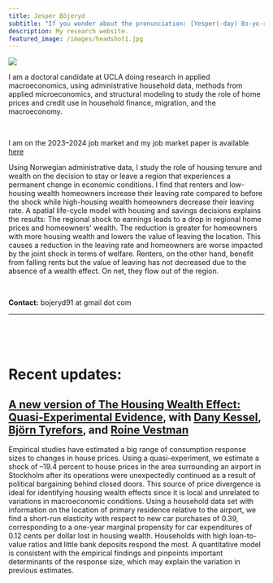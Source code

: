 ```yaml
---
title: Jesper Böjeryd
subtitle: "If you wonder about the pronunciation: [Yesper(-day) Bɜ-yɛ-reed]"
description: My research website.
featured_image: /images/headshot1.jpg
---
```



<img class="on_page_img" src="{{ page.featured_image | relative_url }}">
  
I am a doctoral candidate at UCLA doing research in applied macroeconomics, using administrative household data, methods from applied microeconomics, and structural modeling to study the role of home prices and credit use in household finance, migration, and the macroeconomy.

&nbsp;  

I am on the 2023&ndash;2024 job market and my job market paper is available <a href="https://www.jesperbojeryd.se/papers/Bojeryd JMP Should I stay or should I go.pdf#style.css?the=fonz.pdf" target="_blank">here</a>

Using Norwegian administrative data, I study the role of housing tenure and wealth on the decision to stay or leave a region that experiences a permanent change in economic conditions. I find that renters and low-housing wealth homeowners increase their leaving rate compared to before the shock while high-housing wealth homeowners decrease their leaving rate. A spatial life-cycle model with housing and savings decisions explains the results: The regional shock to earnings leads to a drop in regional home prices and homeowners' wealth. The reduction is greater for homeowners with more housing wealth and lowers the value of leaving the location. This causes a reduction in the leaving rate and homeowners are worse impacted by the joint shock in terms of welfare. Renters, on the other hand, benefit from falling rents but the value of leaving has not decreased due to the absence of a wealth effect. On net, they flow out of the region.

&nbsp;  

**Contact:** bojeryd91 at gmail dot com

---

&nbsp;  

&nbsp;  

#  Recent updates:
## <a href="https://www.jesperbojeryd.se/papers/DP18034-compressed.pdf" target="_blank">A new version of The Housing Wealth Effect: Quasi-Experimental Evidence</a>, with [Dany Kessel](https://sites.google.com/view/dany-kessel-phd-candidate/startsida), [Björn Tyrefors](http://btyrefors.se/), and [Roine Vestman](https://roinevestman.com/)
Empirical studies have estimated a big range of consumption response sizes to changes in house prices. Using a quasi-experiment, we estimate a shock of –19.4 percent to house prices in the area surrounding an airport in Stockholm after its operations were unexpectedly continued as a result of political bargaining behind closed doors. This source of price divergence is ideal for identifying housing wealth effects since it is local and unrelated to variations in macroeconomic conditions. Using a household data set with information on the location of primary residence relative to the airport, we find a short-run elasticity with respect to new car purchases of 0.39, corresponding to a one-year marginal propensity for car expenditures of 0.12 cents per dollar lost in housing wealth. Households with high loan-to-value ratios and little bank deposits respond the most. A quantitative model is consistent with the empirical findings and pinpoints important determinants of the response size, which may explain the variation in previous estimates.
